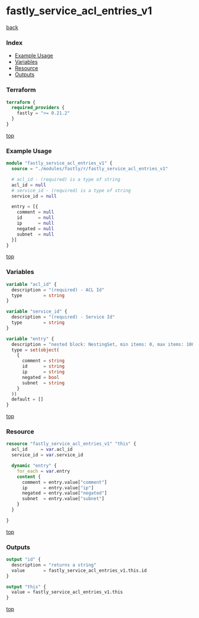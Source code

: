# fastly_service_acl_entries_v1

[back](../fastly.md)

### Index

- [Example Usage](#example-usage)
- [Variables](#variables)
- [Resource](#resource)
- [Outputs](#outputs)

### Terraform

```terraform
terraform {
  required_providers {
    fastly = ">= 0.21.2"
  }
}
```

[top](#index)

### Example Usage

```terraform
module "fastly_service_acl_entries_v1" {
  source = "./modules/fastly/r/fastly_service_acl_entries_v1"

  # acl_id - (required) is a type of string
  acl_id = null
  # service_id - (required) is a type of string
  service_id = null

  entry = [{
    comment = null
    id      = null
    ip      = null
    negated = null
    subnet  = null
  }]
}
```

[top](#index)

### Variables

```terraform
variable "acl_id" {
  description = "(required) - ACL Id"
  type        = string
}

variable "service_id" {
  description = "(required) - Service Id"
  type        = string
}

variable "entry" {
  description = "nested block: NestingSet, min items: 0, max items: 10000"
  type = set(object(
    {
      comment = string
      id      = string
      ip      = string
      negated = bool
      subnet  = string
    }
  ))
  default = []
}
```

[top](#index)

### Resource

```terraform
resource "fastly_service_acl_entries_v1" "this" {
  acl_id     = var.acl_id
  service_id = var.service_id

  dynamic "entry" {
    for_each = var.entry
    content {
      comment = entry.value["comment"]
      ip      = entry.value["ip"]
      negated = entry.value["negated"]
      subnet  = entry.value["subnet"]
    }
  }

}
```

[top](#index)

### Outputs

```terraform
output "id" {
  description = "returns a string"
  value       = fastly_service_acl_entries_v1.this.id
}

output "this" {
  value = fastly_service_acl_entries_v1.this
}
```

[top](#index)